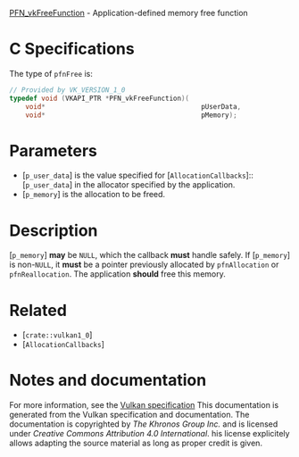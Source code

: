 [PFN_vkFreeFunction](https://www.khronos.org/registry/vulkan/specs/1.3-extensions/man/html/PFN_vkFreeFunction.html) - Application-defined memory free function

# C Specifications
The type of `pfnFree` is:
```c
// Provided by VK_VERSION_1_0
typedef void (VKAPI_PTR *PFN_vkFreeFunction)(
    void*                                       pUserData,
    void*                                       pMemory);
```

# Parameters
- [`p_user_data`] is the value specified for [`AllocationCallbacks`]::[`p_user_data`] in the allocator specified by the application.
- [`p_memory`] is the allocation to be freed.

# Description
[`p_memory`] **may**  be `NULL`, which the callback  **must**  handle safely.
If [`p_memory`] is non-`NULL`, it  **must**  be a pointer previously allocated
by `pfnAllocation` or `pfnReallocation`.
The application  **should**  free this memory.

# Related
- [`crate::vulkan1_0`]
- [`AllocationCallbacks`]

# Notes and documentation
For more information, see the [Vulkan specification](https://www.khronos.org/registry/vulkan/specs/1.3-extensions/html/vkspec.html)
This documentation is generated from the Vulkan specification and documentation.
The documentation is copyrighted by *The Khronos Group Inc.* and is licensed under *Creative Commons Attribution 4.0 International*.
his license explicitely allows adapting the source material as long as proper credit is given.
        